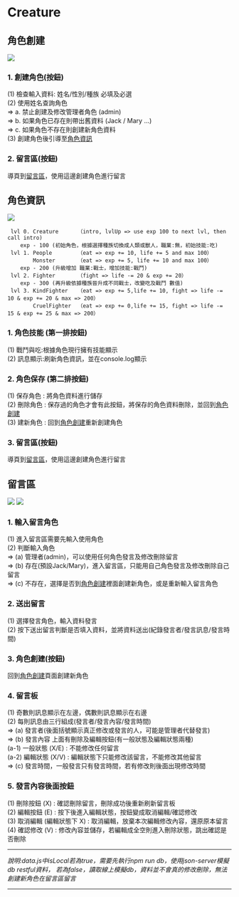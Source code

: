 # Creature

## <h2 id="createRole">角色創建</h2>
![](https://i.imgur.com/BlwiN2F.png)

### 1. 創建角色(按鈕)
(1) 檢查輸入資料: 姓名/性別/種族 必填及必選  
(2) 使用姓名查詢角色  
    => a. 禁止創建及修改管理者角色 (admin)  
    => b. 如果角色已存在則帶出舊資料 (Jack / Mary ...)  
    => c. 如果角色不存在則創建新角色資料  
(3) 創建角色後引導至[角色資訊](#roleInfo)

### 2. 留言區(按鈕)
導頁到[留言區](#messageBoard)，使用這邊創建角色進行留言

## <h2 id="roleInfo">角色資訊</h2>
![](https://i.imgur.com/VTKk8QO.png)

```
 lvl 0. Creature      （intro, lvlUp => use exp 100 to next lvl, then call intro)  
    exp - 100 (初始角色，根據選擇種族切換成人類或獸人，職業:無，初始技能:吃)  
 lvl 1. People        （eat => exp += 10, life += 5 and max 100）  
        Monster       （eat => exp += 5, life += 10 and max 100）  
    exp - 200 (升級增加 職業:戰士，增加技能:戰鬥)  
 lvl 2. Fighter       （fight => life -= 20 & exp += 20）  
    exp - 300 (再升級依據種族晉升成不同戰士，改變吃及戰鬥 數值)  
 lvl 3. KindFighter   （eat => exp += 5,life += 10, fight => life -= 10 & exp += 20 & max => 200）  
        CruelFighter  （eat => exp += 0,life += 15, fight => life -= 15 & exp += 25 & max => 200）  
```        
### 1. 角色技能 (第一排按鈕)
(1) 戰鬥與吃:根據角色現行擁有技能顯示  
(2) 訊息顯示:刷新角色資訊，並在console.log顯示  

### 2. 角色保存 (第二排按鈕)
(1) 保存角色 : 將角色資料進行儲存  
(2) 刪除角色 : 保存過的角色才會有此按鈕，將保存的角色資料刪除，並回到[角色創建](#createRole)  
(3) 建新角色 : 回到[角色創建](#createRole)重新創建角色

### 3. 留言區(按鈕)
導頁到[留言區](#messageBoard)，使用這邊創建角色進行留言

## <h2 id="messageBoard">留言區</h2>
![](https://i.imgur.com/xVSGFSU.png)
![](https://i.imgur.com/j7TKgJ1.png)

### 1. 輸入留言角色
(1) 進入留言區需要先輸入使用角色  
(2) 判斷輸入角色  
 => (a) 管理者(admin)，可以使用任何角色發言及修改刪除留言  
 => (b) 存在(預設Jack/Mary)，進入留言區，只能用自己角色發言及修改刪除自己留言  
 => (c) 不存在，選擇是否到[角色創建](#createRole)裡面創建新角色，或是重新輸入留言角色

### 2. 送出留言
(1) 選擇發言角色，輸入資料發言  
(2) 按下送出留言判斷是否填入資料，並將資料送出(紀錄發言者/發言訊息/發言時間)

### 3. 角色創建(按鈕)
回到[角色創建](#createRole)頁面創建新角色

### 4. 留言板
(1) 奇數則訊息顯示在左邊，偶數則訊息顯示在右邊  
(2) 每則訊息由三行組成(發言者/發言內容/發言時間)  
 => (a) 發言者(後面括號顯示真正修改或發言的人，可能是管理者代替發言)  
 => (b) 發言內容 上面有刪除及編輯按鈕(有一般狀態及編輯狀態兩種)  
    (a-1) 一般狀態 (X/E) : 不能修改任何留言  
    (a-2) 編輯狀態 (X/V) : 編輯狀態下只能修改該留言，不能修改其他留言  
 => (c) 發言時間，一般發言只有發言時間，若有修改則後面出現修改時間
 
### 5. 發言內容後面按鈕
(1) 刪除按鈕 (X) : 確認刪除留言，刪除成功後重新刷新留言板  
(2) 編輯按鈕 (E) : 按下後進入編輯狀態，按鈕變成取消編輯/確認修改  
(3) 取消編輯 (編輯狀態下 X) : 取消編輯，放棄本次編輯修改內容，還原原本留言  
(4) 確認修改 (V) : 修改內容並儲存，若編輯成全空則進入刪除狀態，跳出確認是否刪除
 
***
*說明:data.js中isLocal若為true，需要先執行npm run db，使用json-server模擬db restful資料，
若為false，讀取線上模擬db，資料並不會真的修改刪除，無法創建新角色在留言區留言*
***
